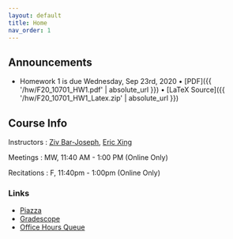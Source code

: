 ```yaml
---
layout: default
title: Home
nav_order: 1
---
```


## Announcements

* Homework 1 is due Wednesday, Sep 23rd, 2020 &bull; [PDF]({{ '/hw/F20_10701_HW1.pdf' | absolute_url }}) &bull; [LaTeX Source]({{ '/hw/F20_10701_HW1_Latex.zip' | absolute_url }})

## Course Info

Instructors
: [Ziv Bar-Joseph](https://www.cs.cmu.edu/~zivbj), [Eric Xing](https://www.cs.cmu.edu/~epxing)

Meetings
: MW, 11:40 AM - 1:00 PM (Online Only)

Recitations
: F, 11:40pm - 1:00pm (Online Only)

### Links

* [Piazza](https://piazza.com/cmu/fall2020/10701)
* [Gradescope](https://www.gradescope.com/courses/140926)
* [Office Hours Queue](https://cmu.ohqueue.com)
